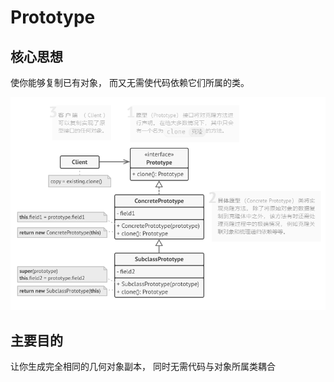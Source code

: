 # Prototype

## 核心思想

使你能够复制已有对象， 而又无需使代码依赖它们所属的类。

![Prototype](Prototype.png)

## 主要目的

让你生成完全相同的几何对象副本， 同时无需代码与对象所属类耦合
